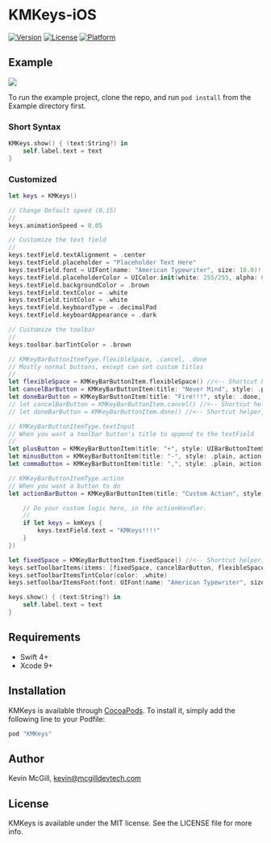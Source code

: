 # KMKeys-iOS

[![Version](https://img.shields.io/cocoapods/v/KMKeys.svg?style=flat)](http://cocoapods.org/pods/KMKeys)
[![License](https://img.shields.io/cocoapods/l/KMKeys.svg?style=flat)](http://cocoapods.org/pods/KMKeys)
[![Platform](https://img.shields.io/cocoapods/p/KMKeys.svg?style=flat)](http://cocoapods.org/pods/KMKeys)

## Example

![](http://mcgilldevtech.com/img/github/kmkeys/demo1.gif)

To run the example project, clone the repo, and run `pod install` from the Example directory first.

### Short Syntax
```swift
KMKeys.show() { (text:String?) in
    self.label.text = text
}
```

### Customized
```swift
let keys = KMKeys()

// Change Default speed (0.15)
//
keys.animationSpeed = 0.05

// Customize the text field
//
keys.textField.textAlignment = .center
keys.textField.placeholder = "Placeholder Text Here"
keys.textField.font = UIFont(name: "American Typewriter", size: 16.0)!
keys.textField.placeholderColor = UIColor.init(white: 255/255, alpha: 0.75)
keys.textField.backgroundColor = .brown
keys.textField.textColor = .white
keys.textField.tintColor = .white
keys.textField.keyboardType = .decimalPad
keys.textField.keyboardAppearance = .dark

// Customize the toolbar
//
keys.toolbar.barTintColor = .brown

// KMKeyBarButtonItemType.flexibleSpace, .cancel, .done
// Mostly normal buttons, except can set custom titles
//
let flexibleSpace = KMKeyBarButtonItem.flexibleSpace() //<-- Shortcut helper
let cancelBarButton = KMKeyBarButtonItem(title: "Never Mind", style: .plain, action: .cancel, kmKeys: keys)
let doneBarButton = KMKeyBarButtonItem(title: "Fire!!!", style: .done, action: .done, kmKeys: keys)
// let cancelBarButton = KMKeyBarButtonItem.cancel() //<-- Shortcut helper, if custom name not needed
// let doneBarButton = KMKeyBarButtonItem.done() //<-- Shortcut helper, if custom name not needed

// KMKeyBarButtonItemType.textInput
// When you want a toolbar button's title to append to the textField
//
let plusButton = KMKeyBarButtonItem(title: "+", style: UIBarButtonItemStyle.plain, action: KMKeyBarButtonItemType.textInput, kmKeys: keys)
let minusButton = KMKeyBarButtonItem(title: "-", style: .plain, action: .textInput, kmKeys: keys)
let commaButton = KMKeyBarButtonItem(title: ",", style: .plain, action: .textInput, kmKeys: keys)

// KMKeyBarButtonItemType.action
// When you want a button to do
let actionBarButton = KMKeyBarButtonItem(title: "Custom Action", style: .plain, action: KMKeyBarButtonItemType.action, kmKeys: keys, actionHandler: { (_ kmKeys:KMKeys?) in

    // Do your custom logic here, in the actionHandler.
    //
    if let keys = kmKeys {
        keys.textField.text = "KMKeys!!!!"
    }
})

let fixedSpace = KMKeyBarButtonItem.fixedSpace() //<-- Shortcut helper, by default size is 2% of window width or 5 if window is nil
keys.setToolbarItems(items: [fixedSpace, cancelBarButton, flexibleSpace, plusButton, commaButton, minusButton, actionBarButton, flexibleSpace, doneBarButton, fixedSpace])
keys.setToolbarItemsTintColor(color: .white)
keys.setToolbarItemsFont(font: UIFont(name: "American Typewriter", size: 16.0)!)

keys.show() { (text:String?) in
    self.label.text = text
}
```

## Requirements
- Swift 4+
- Xcode 9+

## Installation

KMKeys is available through [CocoaPods](http://cocoapods.org). To install
it, simply add the following line to your Podfile:

```ruby
pod "KMKeys"
```

## Author

Kevin McGill, kevin@mcgilldevtech.com

## License

KMKeys is available under the MIT license. See the LICENSE file for more info.
